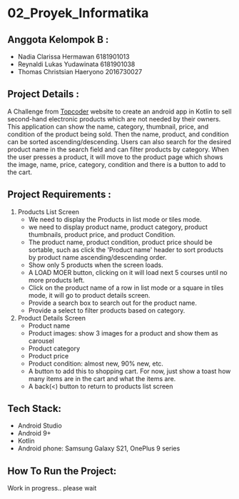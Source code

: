# 02_Proyek_Informatika

## Anggota Kelompok B :

- Nadia Clarissa Hermawan        6181901013
- Reynaldi Lukas Yudawinata      6181901038
- Thomas Christsian Haeryono     2016730027

## Project Details :

A Challenge from [Topcoder](https://www.topcoder.com/challenges/b8ac049a-6b43-490f-a0c8-ad5aaea02d45) website to create an android app in Kotlin to sell second-hand electronic products which are not needed by their owners. This application can show the name, category, thumbnail, price, and condition of the product being sold. Then the name, product, and condition can be sorted ascending/descending. Users can also search for the desired product name in the search field and can filter products by category. When the user presses a product, it will move to the product page which shows the image, name, price, category, condition and there is a button to add to the cart.

## Project Requirements : 
1. Products List Screen
   - We need to display the Products in list mode or tiles mode.
   - we need to display product name, product category, product thumbnails, product price, and product Condition.
   - The product name, product condition, product price should be sortable, such as click the 'Product name' header to sort products by product name ascending/descending order.
   - Show only 5 products when the screen loads.
   - A LOAD MOER button, clicking on it will load next 5 courses until no more products left.
   - Click on the product name of a row in list mode or a square in tiles mode, it will go to product details screen.
   - Provide a search box to search out for the product name.
   - Provide a select to filter products based on category.
2. Product Details Screen
   - Product name
   - Product images: show 3 images for a product and show them as carousel
   - Product category
   - Product price
   - Product condition: almost new, 90% new, etc.
   - A button to add this to shopping cart. For now, just show a toast how many items are in the cart and what the items are.
   - A back(<) button to return to products list screen

## Tech Stack:
- Android Studio
- Android 9+
- Kotlin
- Android phone: Samsung Galaxy S21, OnePlus 9 series

## How To Run the Project:
Work in progress.. please wait


